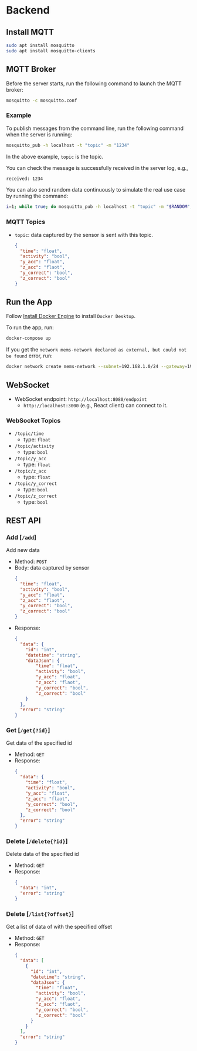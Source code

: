 # Backend


## Install MQTT

```bash
sudo apt install mosquitto
sudo apt install mosquitto-clients
```


## MQTT Broker

Before the server starts, run the following command to launch the MQTT broker:

```bash
mosquitto -c mosquitto.conf
```

### Example

To publish messages from the command line, run the following command when the server is running:

```bash
mosquitto_pub -h localhost -t "topic" -m "1234"
```

In the above example, `topic` is the topic.

You can check the message is successfully received in the server log, e.g.,

```bash
received: 1234
```

You can also send random data continuously to simulate the real use case by running the command:

```bash
i=1; while true; do mosquitto_pub -h localhost -t "topic" -m "$RANDOM"; i=$((i+1)); sleep 1; done
```


### MQTT Topics

- `topic`: data captured by the sensor is sent with this topic.
  ```json
  {
    "time": "float",
    "activity": "bool",
    "y_acc": "float",
    "z_acc": "flaot",
    "y_correct": "bool",
    "z_correct": "bool"
  }
  ```


## Run the App

Follow [Install Docker Engine](https://docs.docker.com/engine/install/) to install `Docker Desktop`.

To run the app, run:

```bash
docker-compose up
```

If you get the `network mems-network declared as external, but could not be found` error, run:

```bash
docker network create mems-network --subnet=192.168.1.0/24 --gateway=192.168.1.1
```


## WebSocket

- WebSocket endpoint: `http://localhost:8080/endpoint`
  - `http://localhost:3000` (e.g., React client) can connect to it.


### WebSocket Topics

- `/topic/time`
  - type: `float`
- `/topic/activity`
  - type: `bool`
- `/topic/y_acc`
  - type: `float`
- `/topic/z_acc`
  - type: `float`
- `/topic/y_correct`
  - type: `bool`
- `/topic/z_correct`
  - type: `bool`


## REST API

### Add [`/add`]

Add new data
- Method: `POST`
- Body: data captured by sensor
  ```json
  {
    "time": "float",
    "activity": "bool",
    "y_acc": "float",
    "z_acc": "flaot",
    "y_correct": "bool",
    "z_correct": "bool"
  }
  ```
- Response: 
  ```json
  {
    "data": {
      "id": "int",
      "datetime": "string",
      "dataJson": {
          "time": "float",
          "activity": "bool",
          "y_acc": "float",
          "z_acc": "flaot",
          "y_correct": "bool",
          "z_correct": "bool"
      }
    },
    "error": "string"
  }
  ```

### Get [`/get{?id}`]

Get data of the specified id
- Method: `GET`
- Response: 
  ```json
  {
    "data": {
      "time": "float",
      "activity": "bool",
      "y_acc": "float",
      "z_acc": "flaot",
      "y_correct": "bool",
      "z_correct": "bool"
    },
    "error": "string"
  }
  ```


### Delete [`/delete{?id}`]

Delete data of the specified id
- Method: `GET`
- Response: 
  ```json
  {
    "data": "int",
    "error": "string"
  }
  ```

### Delete [`/list{?offset}`]

Get a list of data of with the specified offset
- Method: `GET`
- Response: 
  ```json
  {
    "data": [
      {
        "id": "int",
        "datetime": "string",
        "dataJson": {
          "time": "float",
          "activity": "bool",
          "y_acc": "float",
          "z_acc": "flaot",
          "y_correct": "bool",
          "z_correct": "bool"
        }
      }
    ],
    "error": "string"
  }
  ```
